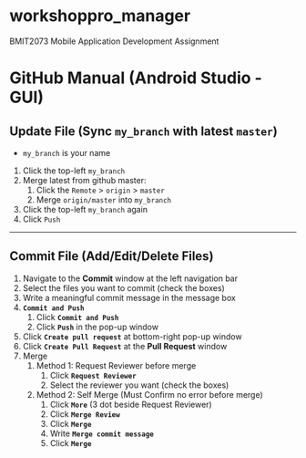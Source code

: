 # workshoppro_manager

BMIT2073 Mobile Application Development Assignment

# GitHub Manual (Android Studio - GUI)

## Update File (Sync `my_branch` with latest `master`)
- `my_branch` is your name
1. Click the top-left `my_branch`
2. Merge latest from github master:
   1. Click the `Remote` > `origin` > `master`
   2. Merge `origin/master` into `my_branch`
3. Click the top-left `my_branch` again
4. Click `Push`

---

## Commit File (Add/Edit/Delete Files)
1. Navigate to the **Commit** window at the left navigation bar
2. Select the files you want to commit (check the boxes)
3. Write a meaningful commit message in the message box
4. **`Commit and Push`**
   1. Click **`Commit and Push`**
   2. Click **`Push`** in the pop-up window
5. Click **`Create pull request`** at bottom-right pop-up window
6. Click **`Create Pull Request`** at the **Pull Request** window
7. Merge
   1. Method 1: Request Reviewer before merge
      1. Click **`Request Reviewer`**
      2. Select the reviewer you want (check the boxes)
   2. Method 2: Self Merge (Must Confirm no error before merge)
      1. Click **`More`** (3 dot beside Request Reviewer)
      2. Click **`Merge Review`**
      3. Click **`Merge`**
      4. Write **`Merge commit message`**
      5. Click **`Merge`**
